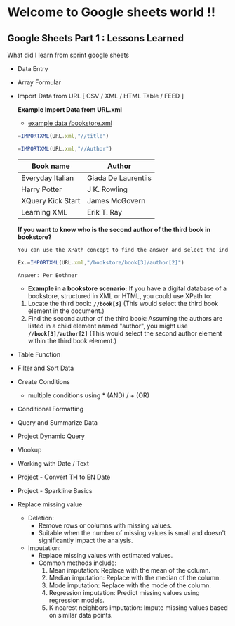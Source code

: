 # Welcome to Google sheets world !!
## Google Sheets Part 1 : Lessons Learned
What did I learn from sprint google sheets

- Data Entry 
- Array Formular 
- Import Data from URL [ CSV / XML / HTML Table / FEED ]
  
   **Example Import Data from URL.xml**
    - [example data /bookstore.xml](https://raw.githubusercontent.com/toyeiei/jetbrains-python/master/bookshop.xml)
     ```javascript
     =IMPORTXML(URL.xml,"//title")
     ```
     ```javascript
    =IMPORTXML(URL.xml,"//Author")
     ```
    | Book name  | Author |
    | ----------- | ----------- |
    | Everyday Italian | Giada De Laurentiis|
    | Harry Potter| J K. Rowling |
    | XQuery Kick Start | James McGovern |
    | Learning XML | Erik T. Ray |

    **If you want to know who is the second author of the third book in bookstore?**
     ```javascript
    You can use the XPath concept to find the answer and select the index you want to know.

    Ex.=IMPORTXML(URL.xml,"/bookstore/book[3]/author[2]")

    Answer: Per Bothner

    ```
    - **Example in a bookstore scenario:** If you have a digital database of a bookstore, structured in XML or HTML, you could use XPath to:

    1. Locate the third book:  **```//book[3]```**  (This would select the third book element in the document.)
    2. Find the second author of the third book: Assuming the authors are listed in a child element named "author", you might use **```//book[3]/author[2]```** (This     would select the second author element within the third book element.)
- Table Function
- Filter and Sort Data 
- Create Conditions
  - multiple conditions using * (AND) / + (OR) 
- Conditional Formatting
- Query and Summarize Data
- Project Dynamic Query
- Vlookup
- Working with Date / Text
- Project - Convert TH to EN Date
- Project - Sparkline Basics
- Replace missing value
  - Deletion:
    - Remove rows or columns with missing values.
    - Suitable when the number of missing values is small and doesn't significantly impact the analysis.
  - Imputation:
    - Replace missing values with estimated values.
    - Common methods include:
      1. Mean imputation: Replace with the mean of the column.
      2. Median imputation: Replace with the median of the column.
      3. Mode imputation: Replace with the mode of the column.
      4. Regression imputation: Predict missing values using regression models.
      5. K-nearest neighbors imputation: Impute missing values based on similar data points.   



